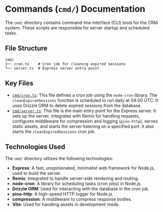 # Commands (`cmd/`) Documentation

The `cmd/` directory contains command-line interface (CLI) tools for the CRM system. These scripts are responsible for server startup and scheduled tasks.

## File Structure

```
cmd/
├── cron.ts    # Cron job for cleaning expired sessions
└── server.ts  # Express server entry point
```

## Key Files

- [`cmd/cron.ts`](cmd/cron.ts): This file defines a cron job using the `node-cron` library. The `cleanExpiredSessions` function is scheduled to run daily at 04:00 UTC. It uses Drizzle ORM to delete expired sessions from the database.
- [`cmd/server.ts`](cmd/server.ts): This file is the main entry point for the Express server. It sets up the server, integrates with Remix for handling requests, configures middleware for compression and logging (`pino-http`), serves static assets, and starts the server listening on a specified port. It also starts the `cleanExpiredSessions` cron job.

## Technologies Used

The `cmd/` directory utilizes the following technologies:

- **Express**: A fast, unopinionated, minimalist web framework for Node.js, used to build the server.
- **Remix**: Integrated to handle server-side rendering and routing.
- **node-cron**: A library for scheduling tasks (cron jobs) in Node.js.
- **Drizzle ORM**: Used for interacting with the database in the cron job.
- **pino-http**: A high-speed HTTP logger for Node.js.
- **compression**: A middleware to compress response bodies.
- **Vite**: Used for handling assets in development mode.
